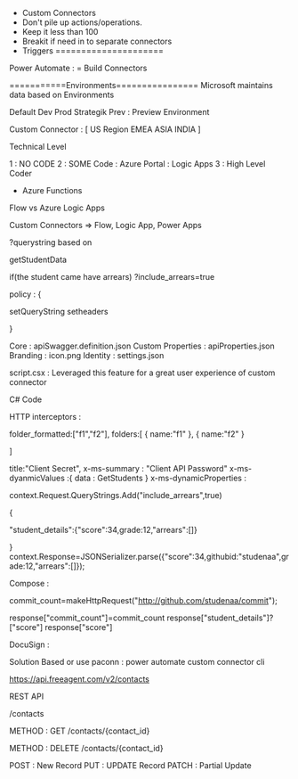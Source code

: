 
- Custom Connectors
- Don't pile up actions/operations.
- Keep it less than 100
- Breakit if need in to separate connectors
- Triggers 
=====================

Power Automate :
= Build Connectors

===========Environments================
Microsoft maintains data based on Environments

Default
Dev
Prod
Strategik Prev : Preview Environment

Custom Connector :
[
    US Region
    EMEA
    ASIA
    INDIA
]


Technical Level

1 : NO CODE
2 : SOME Code : Azure Portal : Logic Apps
3 : High Level Coder
- Azure Functions

Flow vs Azure Logic Apps

Custom Connectors
=> Flow, Logic App, Power Apps

?querystring based on 

getStudentData

if(the student came have arrears) ?include_arrears=true

policy :
{

setQueryString
setheaders

}


Core : apiSwagger.definition.json
Custom Properties : apiProperties.json
Branding : icon.png
Identity : settings.json

script.csx : Leveraged this feature for a great user experience of
custom connector

C# Code

HTTP interceptors : 

folder_formatted:["f1","f2"],
folders:[
    {
        name:"f1"
    },
    {
        name:"f2"
    }

]

title:"Client Secret",
x-ms-summary : "Client API Password"
x-ms-dyanmicValues :{
    data : GetStudents
}
x-ms-dynamicProperties :

context.Request.QueryStrings.Add("include_arrears",true)

{

"student_details":{"score":34,grade:12,"arrears":[]}

}
context.Response=JSONSerializer.parse({"score":34,githubid:"studenaa",grade:12,"arrears":[]});



Compose :

commit_count=makeHttpRequest("http://github.com/studenaa/commit");

response["commit_count"]=commit_count
response["student_details"]?["score"]
response["score"]


DocuSign : 




Solution Based
or use paconn : power automate custom connector cli

https://api.freeagent.com/v2/contacts


REST API

/contacts

METHOD : GET
/contacts/{contact_id}

METHOD : DELETE
/contacts/{contact_id}

POST : New Record
PUT : UPDATE Record
PATCH : Partial Update








